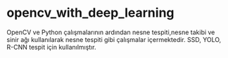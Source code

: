 # opencv_with_deep_learning

OpenCV  ve Python çalışmalarının ardından nesne tespiti,nesne takibi ve sinir ağı kullanılarak nesne tespiti gibi çalışmalar içermektedir. SSD, YOLO, R-CNN  tespit için kullanılmıştır.
